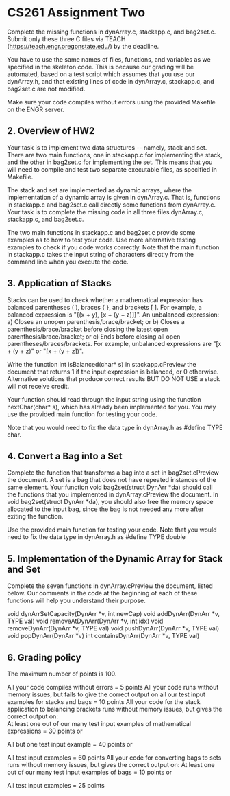 # CS261 Assignment Two
Complete the missing functions in dynArray.c, stackapp.c, and bag2set.c. Submit only these three C files via TEACH (https://teach.engr.oregonstate.edu/)  by the deadline. 

You have to use the same names of files, functions, and variables as we specified in the skeleton code. This is because our grading will be automated, based on a test script which assumes that you use our dynArray.h, and that existing lines of code in  dynArray.c, stackapp.c, and bag2set.c are not modified.

Make sure your code compiles without errors using the provided Makefile on the ENGR server. 

 

## 2. Overview of HW2
Your task is to implement two data structures -- namely, stack and set. There are two main functions, one in stackapp.c  for implementing the stack, and the other in bag2set.c for implementing the set. This means that you will need to compile and test two separate executable files, as specified in Makefile.

The stack and set are implemented as dynamic arrays, where the implementation of a dynamic array is given in dynArray.c. That is, functions in stackapp.c and bag2set.c call directly some functions from dynArray.c. Your task is to complete the missing code in all three files dynArray.c, stackapp.c, and bag2set.c.

The two main functions in stackapp.c and bag2set.c provide some examples as to how to test your code. Use more alternative testing examples to check if you code works correctly. Note that the main function in stackapp.c  takes the input string of characters directly from the command line  when you execute the code.

 

## 3. Application of Stacks
Stacks can be used to check whether a mathematical expression has balanced parentheses ( ), braces { }, and brackets [ ]. For example, a balanced expression is "{(x + y), [x + (y + z)]}". An unbalanced expression: a) Closes an unopen parenthesis/brace/bracket; or b)  Closes a parenthesis/brace/bracket before closing the latest open parenthesis/brace/bracket; or c) Ends before closing all open parentheses/braces/brackets. For example, unbalanced expressions are "[x + (y + z)" or "[x + (y + z])".

Write the function int isBalanced(char* s) in stackapp.cPreview the document that returns 1 if the input expression is balanced, or 0 otherwise. Alternative solutions that produce correct results BUT DO NOT USE a stack will not receive credit.

Your function should read through the input string using the function nextChar(char* s), which has already been implemented for you. You may use the provided main function for testing your code. 

Note that you would need to fix the data type in dynArray.h as  #define TYPE char.

 

## 4. Convert a Bag into a Set
Complete the function that transforms a bag into a set in bag2set.cPreview the document. A set is a bag that does not have repeated instances of the same element. Your function void bag2set(struct DynArr *da) should call the functions that you implemented in dynArray.cPreview the document. In void bag2set(struct DynArr *da), you should also free the memory space allocated to the input bag, since the bag is not needed any more after exiting the function. 

Use the provided main function for testing your code.  Note that you would need to fix the data type in dynArray.h as #define TYPE double

 

## 5. Implementation of the Dynamic Array for Stack and Set
Complete the seven functions in dynArray.cPreview the document, listed below. Our comments in the code at the beginning of each of these functions will help you understand their purpose. 

void dynArrSetCapacity(DynArr *v, int newCap) 
void addDynArr(DynArr *v, TYPE val) 
void removeAtDynArr(DynArr *v, int idx) 
void removeDynArr(DynArr *v, TYPE val) 
void pushDynArr(DynArr *v, TYPE val) 
void popDynArr(DynArr *v) 
int containsDynArr(DynArr *v, TYPE val) 
 

## 6. Grading policy
The maximum number of points is 100.

All your code compiles without errors = 5 points
All your code runs without memory issues, but fails to give the correct output on all our test input examples for stacks and bags = 10 points
All your code for the stack application to balancing brackets runs without memory issues, but gives the correct output on:  
At least one out of our many test input examples of mathematical expressions = 30 points
                  or 

All but one test input example = 40 points
                 or

All test input examples = 60 points
All your code for converting bags to sets runs without memory issues, but gives the correct output on:
At least one out of our many test input examples of bags = 10 points
                 or

All test input examples = 25 points
